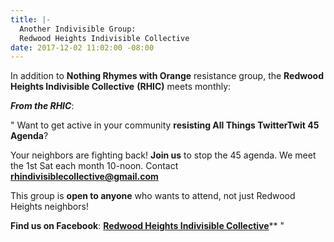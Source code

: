 ```yaml
---
title: |-
  Another Indivisible Group:
  Redwood Heights Indivisible Collective
date: 2017-12-02 11:02:00 -08:00
---
```


In addition to **Nothing Rhymes with Orange** resistance group, the **Redwood Heights Indivisible Collective** **(RHIC)** meets monthly:

***From the RHIC***:

"  Want to get active in your community **resisting All Things TwitterTwit 45 Agenda**?

Your neighbors are fighting back! **Join us** to stop the 45 agenda. We meet the 1st Sat each month 10-noon. Contact **rhindivisiblecollective@gmail.com**

This group is **open to anyone** who wants to attend, not just Redwood Heights neighbors!

**Find us on Facebook**: [**Redwood Heights Indivisible Collective**](https://www.facebook.com/pg/rhindivisiblec/about/?ref=page_internal)**  "